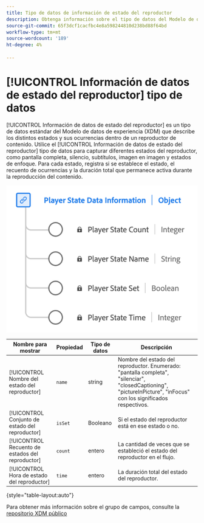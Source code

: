 ```yaml
---
title: Tipo de datos de información de estado del reproductor
description: Obtenga información sobre el tipo de datos del Modelo de datos de experiencia (XDM) de información de estado del reproductor.
source-git-commit: 65f3dcf1cacfbc4e8a598244810d238bd88f64bd
workflow-type: tm+mt
source-wordcount: '189'
ht-degree: 4%

---
```


# [!UICONTROL Información de datos de estado del reproductor] tipo de datos

[!UICONTROL Información de datos de estado del reproductor] es un tipo de datos estándar del Modelo de datos de experiencia (XDM) que describe los distintos estados y sus ocurrencias dentro de un reproductor de contenido. Utilice el [!UICONTROL Información de datos de estado del reproductor] tipo de datos para capturar diferentes estados del reproductor, como pantalla completa, silencio, subtítulos, imagen en imagen y estados de enfoque. Para cada estado, registra si se establece el estado, el recuento de ocurrencias y la duración total que permanece activa durante la reproducción del contenido.

![Diagrama del tipo de datos Información de estado del reproductor.](../images/data-types/player-state-data-information.png)

| Nombre para mostrar | Propiedad | Tipo de datos | Descripción |
|-------------------|----------------|-----------|----------------------------------------------|
| [!UICONTROL Nombre del estado del reproductor] | `name` | string | Nombre del estado del reproductor. Enumerado: &quot;pantalla completa&quot;, &quot;silenciar&quot;, &quot;closedCaptioning&quot;, &quot;pictureInPicture&quot;, &quot;inFocus&quot; con los significados respectivos. |
| [!UICONTROL Conjunto de estado del reproductor] | `isSet` | Booleano | Si el estado del reproductor está en ese estado o no. |
| [!UICONTROL Recuento de estados del reproductor] | `count` | entero | La cantidad de veces que se estableció el estado del reproductor en el flujo. |
| [!UICONTROL Hora de estado del reproductor] | `time` | entero | La duración total del estado del reproductor. |

{style="table-layout:auto"}

Para obtener más información sobre el grupo de campos, consulte la [repositorio XDM público](https://github.com/adobe/xdm/blob/master/components/datatypes/playerstatedata.schema.json)
